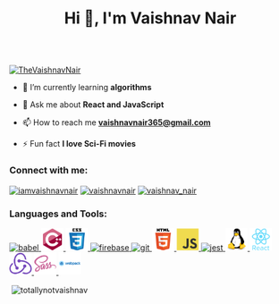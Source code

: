 <h1 align="center">Hi 👋, I'm Vaishnav Nair</h1>


<br/>
<br/>

<p align="left"> <a href="https://twitter.com/TheVaishnavNair" target="blank"><img src="https://img.shields.io/twitter/follow/TheVaishnavNair?logo=twitter&style=for-the-badge" alt="TheVaishnavNair" /></a> </p>

- 🌱 I’m currently learning **algorithms**

- 💬 Ask me about **React and JavaScript**

- 📫 How to reach me **vaishnavnair365@gmail.com**

- ⚡ Fun fact **I love Sci-Fi movies**

<h3 align="left">Connect with me:</h3>
<p align="left">
<a href="https://twitter.com/TheVaishnavNair" target="blank"><img align="center" src="https://cdn.jsdelivr.net/npm/simple-icons@3.0.1/icons/twitter.svg" alt="iamvaishnavnair" height="30" width="40" /></a>
<a href="https://linkedin.com/in/vaishnavnair" target="blank"><img align="center" src="https://cdn.jsdelivr.net/npm/simple-icons@3.0.1/icons/linkedin.svg" alt="vaishnavnair" height="30" width="40" /></a>
<a href="https://www.hackerrank.com/vaishnav_nair" target="blank"><img align="center" src="https://cdn.jsdelivr.net/npm/simple-icons@3.0.1/icons/hackerrank.svg" alt="vaishnav_nair" height="30" width="40" /></a>
</p>

<h3 align="left">Languages and Tools:</h3>
<p align="left"> <a href="https://babeljs.io/" target="_blank"> <img src="https://www.vectorlogo.zone/logos/babeljs/babeljs-icon.svg" alt="babel" width="40" height="40"/> </a><a href="https://www.w3schools.com/cpp/" target="_blank"> <img src="https://raw.githubusercontent.com/devicons/devicon/master/icons/cplusplus/cplusplus-original.svg" alt="cplusplus" width="40" height="40"/> </a> <a href="https://www.w3schools.com/css/" target="_blank"> <img src="https://raw.githubusercontent.com/devicons/devicon/master/icons/css3/css3-original-wordmark.svg" alt="css3" width="40" height="40"/> </a> <a href="https://firebase.google.com/" target="_blank"> <img src="https://www.vectorlogo.zone/logos/firebase/firebase-icon.svg" alt="firebase" width="40" height="40"/> </a> <a href="https://git-scm.com/" target="_blank"> <img src="https://www.vectorlogo.zone/logos/git-scm/git-scm-icon.svg" alt="git" width="40" height="40"/> </a> <a href="https://www.w3.org/html/" target="_blank"> <img src="https://raw.githubusercontent.com/devicons/devicon/master/icons/html5/html5-original-wordmark.svg" alt="html5" width="40" height="40"/> </a> <a href="https://developer.mozilla.org/en-US/docs/Web/JavaScript" target="_blank"> <img src="https://raw.githubusercontent.com/devicons/devicon/master/icons/javascript/javascript-original.svg" alt="javascript" width="40" height="40"/> </a> <a href="https://jestjs.io" target="_blank"> <img src="https://www.vectorlogo.zone/logos/jestjsio/jestjsio-icon.svg" alt="jest" width="40" height="40"/> </a> <a href="https://www.linux.org/" target="_blank"> <img src="https://raw.githubusercontent.com/devicons/devicon/master/icons/linux/linux-original.svg" alt="linux" width="40" height="40"/> </a> <a href="https://reactjs.org/" target="_blank"> <img src="https://raw.githubusercontent.com/devicons/devicon/master/icons/react/react-original-wordmark.svg" alt="react" width="40" height="40"/> </a> <a href="https://redux.js.org" target="_blank"> <img src="https://raw.githubusercontent.com/devicons/devicon/master/icons/redux/redux-original.svg" alt="redux" width="40" height="40"/> </a> <a href="https://sass-lang.com" target="_blank"> <img src="https://raw.githubusercontent.com/devicons/devicon/master/icons/sass/sass-original.svg" alt="sass" width="40" height="40"/> </a> <a href="https://webpack.js.org" target="_blank"> <img src="https://raw.githubusercontent.com/devicons/devicon/d00d0969292a6569d45b06d3f350f463a0107b0d/icons/webpack/webpack-original-wordmark.svg" alt="webpack" width="40" height="40"/> </a> </p>

<p>&nbsp;<img align="center" src="https://github-readme-stats.vercel.app/api?username=totallynotvaishnav&show_icons=true&locale=en" alt="totallynotvaishnav" /></p>

